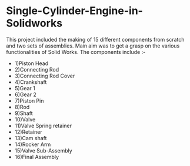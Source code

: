 # Single-Cylinder-Engine-in-Solidworks

This project included the making of 15 different components from scratch and two sets of assemblies. Main aim was to get a grasp on the various functionalities of Solid Works. 
The components include :-
 - 1)Piston Head
 - 2)Connecting Rod
 - 3)Connecting Rod Cover
 - 4)Crankshaft
 - 5)Gear 1
 - 6)Gear 2
 - 7)Piston Pin
 - 8)Rod
 - 9)Shaft
 - 10)Valve
 - 11)Valve Spring retainer
 - 12)Retainer
 - 13)Cam shaft
 - 14)Rocker Arm
 - 15)Valve Sub-Assembly
 - 16)Final Assembly

